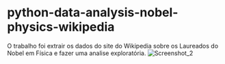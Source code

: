 # python-data-analysis-nobel-physics-wikipedia
O trabalho foi extrair os dados do site do Wikipedia sobre os Laureados do Nobel em Física e fazer uma analise exploratória.
![Screenshot_2](https://user-images.githubusercontent.com/94224260/177009239-08cdc7df-ed40-4fc7-ac73-d9cd1af8f14a.jpg)
